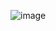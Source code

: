 ![image](https://github.com/Amglelengyu/Amglelengyu/assets/150338810/1f2be0a5-5440-4347-8fff-3593cbd28f8d)
